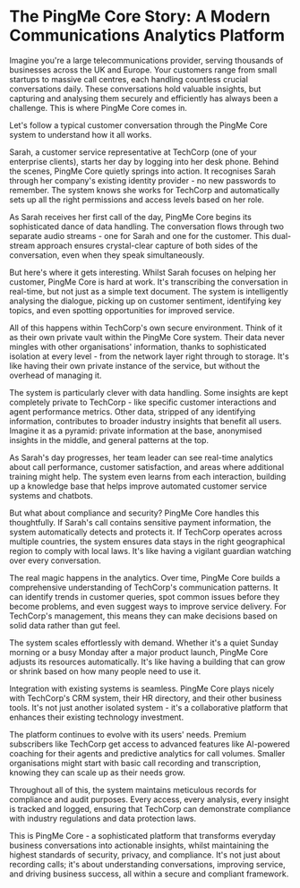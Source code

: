 # The PingMe Core Story: A Modern Communications Analytics Platform

Imagine you're a large telecommunications provider, serving thousands of businesses across the UK and Europe. Your customers range from small startups to massive call centres, each handling countless crucial conversations daily. These conversations hold valuable insights, but capturing and analysing them securely and efficiently has always been a challenge. This is where PingMe Core comes in.

Let's follow a typical customer conversation through the PingMe Core system to understand how it all works.

Sarah, a customer service representative at TechCorp (one of your enterprise clients), starts her day by logging into her desk phone. Behind the scenes, PingMe Core quietly springs into action. It recognises Sarah through her company's existing identity provider - no new passwords to remember. The system knows she works for TechCorp and automatically sets up all the right permissions and access levels based on her role.

As Sarah receives her first call of the day, PingMe Core begins its sophisticated dance of data handling. The conversation flows through two separate audio streams - one for Sarah and one for the customer. This dual-stream approach ensures crystal-clear capture of both sides of the conversation, even when they speak simultaneously.

But here's where it gets interesting. Whilst Sarah focuses on helping her customer, PingMe Core is hard at work. It's transcribing the conversation in real-time, but not just as a simple text document. The system is intelligently analysing the dialogue, picking up on customer sentiment, identifying key topics, and even spotting opportunities for improved service.

All of this happens within TechCorp's own secure environment. Think of it as their own private vault within the PingMe Core system. Their data never mingles with other organisations' information, thanks to sophisticated isolation at every level - from the network layer right through to storage. It's like having their own private instance of the service, but without the overhead of managing it.

The system is particularly clever with data handling. Some insights are kept completely private to TechCorp - like specific customer interactions and agent performance metrics. Other data, stripped of any identifying information, contributes to broader industry insights that benefit all users. Imagine it as a pyramid: private information at the base, anonymised insights in the middle, and general patterns at the top.

As Sarah's day progresses, her team leader can see real-time analytics about call performance, customer satisfaction, and areas where additional training might help. The system even learns from each interaction, building up a knowledge base that helps improve automated customer service systems and chatbots.

But what about compliance and security? PingMe Core handles this thoughtfully. If Sarah's call contains sensitive payment information, the system automatically detects and protects it. If TechCorp operates across multiple countries, the system ensures data stays in the right geographical region to comply with local laws. It's like having a vigilant guardian watching over every conversation.

The real magic happens in the analytics. Over time, PingMe Core builds a comprehensive understanding of TechCorp's communication patterns. It can identify trends in customer queries, spot common issues before they become problems, and even suggest ways to improve service delivery. For TechCorp's management, this means they can make decisions based on solid data rather than gut feel.

The system scales effortlessly with demand. Whether it's a quiet Sunday morning or a busy Monday after a major product launch, PingMe Core adjusts its resources automatically. It's like having a building that can grow or shrink based on how many people need to use it.

Integration with existing systems is seamless. PingMe Core plays nicely with TechCorp's CRM system, their HR directory, and their other business tools. It's not just another isolated system - it's a collaborative platform that enhances their existing technology investment.

The platform continues to evolve with its users' needs. Premium subscribers like TechCorp get access to advanced features like AI-powered coaching for their agents and predictive analytics for call volumes. Smaller organisations might start with basic call recording and transcription, knowing they can scale up as their needs grow.

Throughout all of this, the system maintains meticulous records for compliance and audit purposes. Every access, every analysis, every insight is tracked and logged, ensuring that TechCorp can demonstrate compliance with industry regulations and data protection laws.

This is PingMe Core - a sophisticated platform that transforms everyday business conversations into actionable insights, whilst maintaining the highest standards of security, privacy, and compliance. It's not just about recording calls; it's about understanding conversations, improving service, and driving business success, all within a secure and compliant framework.
